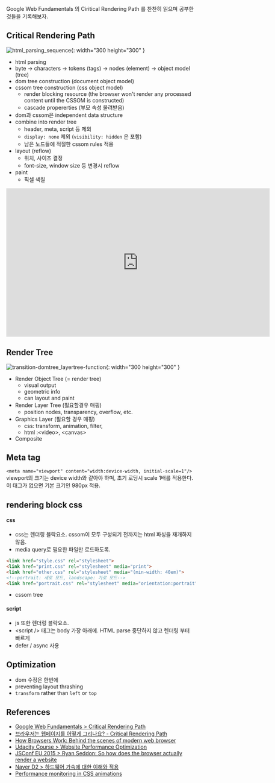 Google Web Fundamentals 의 Ciritical Rendering Path 를 찬찬히 읽으며 공부한 것들을 기록해보자.

## Critical Rendering Path
![html_parsing_sequence]({{site.url}}{{site.baseurl}}/assets/images/critical_rendering_path/html_parsing_sequence.PNG){: width="300 height="300" }
- html parsing
- byte -> characters  -> tokens (tags) -> nodes (element) -> object model (tree)
- dom tree construction (document object model)
- cssom tree construction (css object model) 
    - render blocking resource (the browser won't render any processed content until the CSSOM is constructed)
    - cascade propererties (부모 속성 물려받음) 
- dom과 cssom은 independent data structure
- combine into render tree
    - header, meta, script 등 제외
    - `display: none` 제외 (`visibility: hidden` 은 포함)
    - 남은 노드들에 적절한 cssom rules 적용
- layout (reflow)
    - 위치, 사이즈 결정
    - font-size, window size 등 변경시 reflow
- paint
    - 픽셀 색칠
    
<iframe width="700" height="394" src="https://www.youtube.com/embed/ZTnIxIA5KGw" frameborder="0" allow="accelerometer; autoplay; clipboard-write; encrypted-media; gyroscope; picture-in-picture" allowfullscreen></iframe>

## Render Tree
![transition-domtree_layertree-function]({{site.url}}{{site.baseurl}}/assets/images/critical_rendering_path/domtree_layertree.PNG){: width="300 height="300" }

- Render Object Tree (= render tree)
    - visual  output
    - geometric info
    - can layout and paint
- Render Layer Tree (필요할경우 매핑)
    - position nodes, transparency, overflow, etc.
- Graphics Layer (필요할 경우 매핑)
    - css: transform, animation, filter,
    - html :\<video>, \<canvas>
- Composite


## Meta tag
`<meta name="viewport" content="width:device-width, initial-scale=1"/>`  
viewport의 크기는 device width와 같아야 하며, 초기 로딩시 scale 1배를 적용한다.  
이 태그가 없으면 기본 크기인 980px 적용.

## rendering block css
#### css
- css는 렌더링 블락요소. cssom이 모두 구성되기 전까지는 html 파싱을 재개하지 않음.
- media query로 필요한 파일만 로드하도록.
```html
<link href="style.css" rel="stylesheet">
<link href="print.css" rel="stylesheet" media="print"> 
<link href="other.css" rel="stylesheet" media="(min-width: 40em)">
<!--portrait: 세로 모드, landscape: 가로 모드-->
<link href="portrait.css" rel="stylesheet" media="orientation:portrait"> 
```
- cssom tree

#### script
- js 또한 렌더링 블락요소.
- \<script /> 태그는 body 가장 아래에. HTML parse 중단하지 않고 렌더링 부터 빠르게
- defer / async 사용


## Optimization
- dom 수정은 한번에
- preventing layout thrashing
- `transform` rather than `left` or `top`


## References
- [Google Web Fundamentals > Critical Rendering Path](https://developers.google.com/web/fundamentals/performance/critical-rendering-path)
- [브라우저는 웹페이지를 어떻게 그리나요? - Critical Rendering Path](https://post.naver.com/viewer/postView.nhn?volumeNo=8431285&memberNo=34176766)
- [How Browsers Work: Behind the scenes of modern web browser](https://www.html5rocks.com/en/tutorials/internals/howbrowserswork/#Render_tree_construction)
- [Udacity Course > Website Performance Optimization](https://www.udacity.com/course/website-performance-optimization--ud884)
- [JSConf EU 2015 > Ryan Seddon:  So how does the browser actually render a website](https://www.youtube.com/watch?v=SmE4OwHztCc&feature=emb_title)
- [Naver D2 > 하드웨어 가속에 대한 이해와 적용](https://d2.naver.com/helloworld/2061385)
- [Performance monitoring in CSS animations](https://medium.com/chegg/performance-monitoring-in-css-animations-f11a21d0054f)
